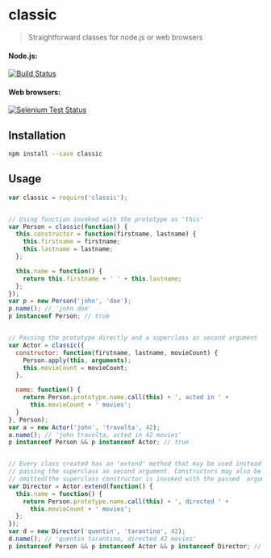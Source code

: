 # classic

> Straightforward classes for node.js or web browsers

#### Node.js:
[![Build Status](https://travis-ci.org/tarruda/classic.png)](https://travis-ci.org/tarruda/classic)

#### Web browsers:
[![Selenium Test Status](https://saucelabs.com/browser-matrix/tarruda_classic.svg)](https://saucelabs.com/u/tarruda_classic)

## Installation

```sh
npm install --save classic
```

## Usage

```js
var classic = require('classic');


// Using function invoked with the prototype as 'this'
var Person = classic(function() {
  this.constructor = function(firstname, lastname) {
    this.firstname = firstname;
    this.lastname = lastname;
  };

  this.name = function() {
    return this.firstname + ' ' + this.lastname;
  };
});
var p = new Person('john', 'doe');
p.name(); // 'john doe'
p instanceof Person; // true


// Passing the prototype directly and a superclass as second argument
var Actor = classic({
  constructor: function(firstname, lastname, movieCount) {
    Person.apply(this, arguments);
    this.movieCount = movieCount;
  },

  name: function() {
    return Person.prototype.name.call(this) + ', acted in ' +
      this.movieCount + ' movies';
  }
}, Person);
var a = new Actor('john', 'travolta', 42);
a.name(); // 'john travolta, acted in 42 movies'
p instanceof Person && p instanceof Actor; // true


// Every class created has an 'extend' method that may be used instead of
// passing the superclass as second argument. Constructors may also be
// omitted(the superclass constructor is invoked with the passed  arguments)
var Director = Actor.extend(function() {
  this.name = function() {
    return Person.prototype.name.call(this) + ', directed ' +
      this.movieCount + ' movies';
  };
});
var d = new Director('quentin', 'tarantino', 42);
d.name(); // 'quentin tarantino, directed 42 movies'
p instanceof Person && p instanceof Actor && p instanceof Director; // true
```
